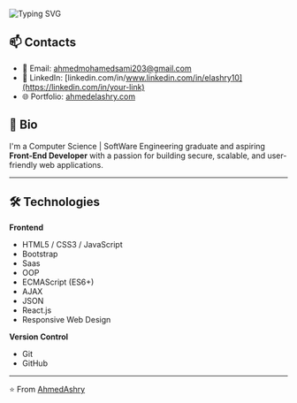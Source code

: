 ![Typing SVG](https://readme-typing-svg.demolab.com/?lines=Hello+There!+%F0%9F%96%90;This+is+Ahmed+Elashry;Software+Engineer+%F0%9F%92%BB;Front+End+Developer&color=FF0000&weight=900&font=Fira%20Code&center=false&width=435&height=50&duration=2000&pause=500)

## 📫 Contacts  
- 📧 Email: [ahmedmohamedsami203@gmail.com](mailto:your.email@example.com)  
- 💼 LinkedIn: [linkedin.com/in/www.linkedin.com/in/elashry10](https://linkedin.com/in/your-link)  
- 🌐 Portfolio: [ahmedelashry.com](https://yourwebsite.com) 


## 📝 Bio 

I'm a Computer Science | SoftWare Engineering graduate and aspiring **Front-End Developer** with a passion for building secure, scalable, and user-friendly web applications.  

---

## 🛠️ Technologies  

**Frontend**  
- HTML5 / CSS3 / JavaScript
- Bootstrap
- Saas
- OOP
- ECMAScript (ES6+)
- AJAX
- JSON
- React.js
- Responsive Web Design  

**Version Control**  
- Git
- GitHub  

---


⭐️ From [AhmedAshry](https://github.com/AAshry10)
